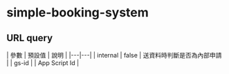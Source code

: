 # simple-booking-system

## URL query

| 參數 | 預設值 | 說明 |
|---|---|
| internal | false | 送資料時判斷是否為內部申請 |
| gs-id | | App Script Id |
